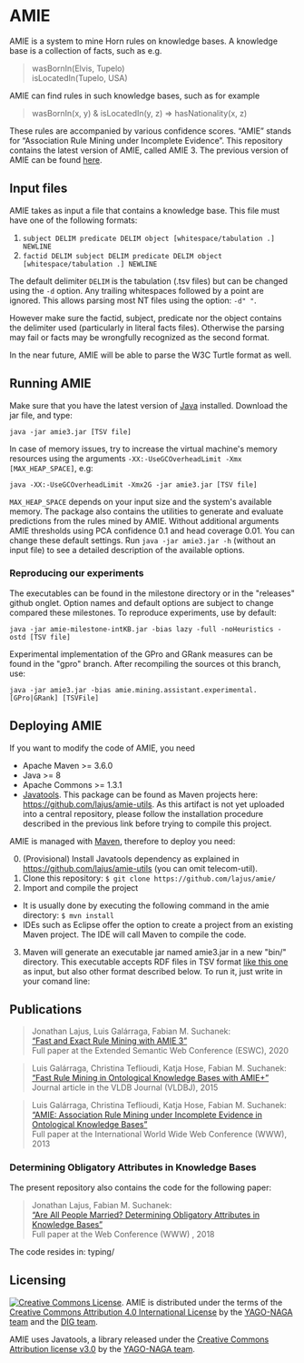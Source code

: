 # AMIE 
AMIE is a system to mine Horn rules on knowledge bases. A knowledge base is a collection of facts, such as e.g. 
> wasBornIn(Elvis, Tupelo)  
> isLocatedIn(Tupelo, USA)

AMIE can find rules in such knowledge bases, such as for example
> wasBornIn(x, y) & isLocatedIn(y, z) => hasNationality(x, z)

These rules are accompanied by various confidence scores. “AMIE” stands for “Association Rule Mining under Incomplete Evidence”. This repository contains the latest version of AMIE, called AMIE 3. The previous version of AMIE can be found [here](https://www.mpi-inf.mpg.de/departments/databases-and-information-systems/research/yago-naga/amie/). 

## Input files

AMIE takes as input a file that contains a knowledge base. This file must have one of the following formats:
 1. `subject DELIM predicate DELIM object [whitespace/tabulation .] NEWLINE`
 2. `factid DELIM subject DELIM predicate DELIM object [whitespace/tabulation .] NEWLINE`

The default delimiter `DELIM` is the tabulation (.tsv files) but can be changed using the `-d` option. Any trailing whitespaces followed by a point are ignored. This allows parsing most NT files using the option: `-d" "`. 

However make sure the factid, subject, predicate nor the object contains the delimiter used (particularly in literal facts files). Otherwise the parsing may fail or facts may be wrongfully recognized as the second format.

In the near future, AMIE will be able to parse the W3C Turtle format as well.

## Running AMIE

Make sure that you have the latest version of [Java](https://java.com/en/download/) installed. Download the jar file, and type:

```java -jar amie3.jar [TSV file]```

In case of memory issues, try to increase the virtual machine's memory resources using the arguments `-XX:-UseGCOverheadLimit -Xmx [MAX_HEAP_SPACE]`, e.g:

```java -XX:-UseGCOverheadLimit -Xmx2G -jar amie3.jar [TSV file]```

`MAX_HEAP_SPACE` depends on your input size and the system's available memory. The package also contains the utilities to generate and evaluate predictions from the rules mined by AMIE. Without additional arguments AMIE thresholds using PCA confidence 0.1 and head coverage 0.01. You can change these default settings. Run `java -jar amie3.jar -h` (without an input file) to see a detailed description of the available options.

### Reproducing our experiments

The executables can be found in the milestone directory or in the "releases" github onglet. Option names and default options are subject to change compared these milestones. To reproduce experiments, use by default:

```java -jar amie-milestone-intKB.jar -bias lazy -full -noHeuristics -ostd [TSV file]```

Experimental implementation of the GPro and GRank measures can be found in the "gpro" branch. After recompiling the sources ot this branch, use:

```java -jar amie3.jar -bias amie.mining.assistant.experimental.[GPro|GRank] [TSVFile]```

## Deploying AMIE

If you want to modify the code of AMIE, you need

* Apache Maven >= 3.6.0
* Java >= 8
* Apache Commons >= 1.3.1
* [Javatools](https://www.mpi-inf.mpg.de/departments/databases-and-information-systems/research/yago-naga/javatools/). This package can be found as Maven projects here: https://github.com/lajus/amie-utils. As this artifact is not yet uploaded into a central repository, please follow the installation procedure described in the previous link before trying to compile this project.

AMIE is managed with [Maven](https://maven.apache.org/), therefore to deploy you need:

0. (Provisional) Install Javatools dependency as explained in https://github.com/lajus/amie-utils (you can omit telecom-util).
1. Clone this repository: `$ git clone https://github.com/lajus/amie/`
2. Import and compile the project
 * It is usually done by executing the following command in the amie directory: `$ mvn install`
 * IDEs such as Eclipse offer the option to create a project from an existing Maven project. The IDE will call Maven to compile the code.
3. Maven will generate an executable jar named amie3.jar in a new "bin/" directory. This executable accepts RDF files in TSV format [like this one](http://resources.mpi-inf.mpg.de/yago-naga/amie/data/yago2_sample/yago2core.10kseedsSample.compressed.notypes.tsv) as input, but also other format described below. To run it, just write in your comand line: 

## Publications 

> Jonathan Lajus, Luis Galárraga, Fabian M. Suchanek:  
> [“Fast and Exact Rule Mining with AMIE 3”  ](https://suchanek.name/work/publications/eswc-2020-amie-3.pdf)  
> Full paper at the Extended Semantic Web Conference (ESWC), 2020  

> Luis Galárraga, Christina Teflioudi, Katja Hose, Fabian M. Suchanek:  
> [“Fast Rule Mining in Ontological Knowledge Bases with AMIE+”](https://suchanek.name/work/publications/vldbj2015.pdf)  
> Journal article in the VLDB Journal  (VLDBJ), 2015

> Luis Galárraga, Christina Teflioudi, Katja Hose, Fabian M. Suchanek:  
> [“AMIE: Association Rule Mining under Incomplete Evidence in Ontological Knowledge Bases”](https://suchanek.name/work/publications/www2013.pdf)  
> Full paper at the International World Wide Web Conference  (WWW), 2013  

### Determining Obligatory Attributes in Knowledge Bases

The present repository also contains the code for the following paper:

> Jonathan Lajus, Fabian M. Suchanek:  
> [“Are All People Married? Determining Obligatory Attributes in Knowledge Bases”](https://suchanek.name/work/publications/www-2018.pdf)  
> Full paper at the Web Conference  (WWW) , 2018  

The code resides in: typing/

## Licensing

<a rel="license" href="http://creativecommons.org/licenses/by/4.0/"><img alt="Creative Commons License" style="border-width:0" src="https://i.creativecommons.org/l/by/4.0/80x15.png" /></a>. AMIE is distributed under the terms of the <a rel="license" href="http://creativecommons.org/licenses/by/4.0/">Creative Commons Attribution 4.0 International License</a> by the [YAGO-NAGA team](https://www.mpi-inf.mpg.de/departments/databases-and-information-systems/research/yago-naga/amie/) and the [DIG team](https://dig.telecom-paris.fr/blog/).

AMIE uses Javatools, a library released under the [Creative Commons Attribution license v3.0](https://creativecommons.org/licenses/by/3.0/) by the [YAGO-NAGA team](https://www.mpi-inf.mpg.de/departments/databases-and-information-systems/research/yago-naga/javatools/).
